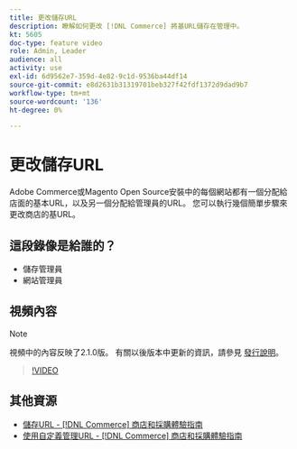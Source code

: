 ```yaml
---
title: 更改儲存URL
description: 瞭解如何更改 [!DNL Commerce] 將基URL儲存在管理中。
kt: 5605
doc-type: feature video
role: Admin, Leader
audience: all
activity: use
exl-id: 6d9562e7-359d-4e82-9c1d-9536ba44df14
source-git-commit: e8d2631b31319701beb327f42fdf1372d9dad9b7
workflow-type: tm+mt
source-wordcount: '136'
ht-degree: 0%

---
```


# 更改儲存URL

Adobe Commerce或Magento Open Source安裝中的每個網站都有一個分配給店面的基本URL，以及另一個分配給管理員的URL。 您可以執行幾個簡單步驟來更改商店的基URL。

## 這段錄像是給誰的？

- 儲存管理員
- 網站管理員

## 視頻內容

>[!NOTE]
>
>視頻中的內容反映了2.1.0版。 有關以後版本中更新的資訊，請參見 [發行說明](https://experienceleague.adobe.com/docs/commerce-operations/release/notes/overview.html)。

>[!VIDEO](https://video.tv.adobe.com/v/35488?quality=12&learn=on)

## 其他資源

- [儲存URL - [!DNL Commerce] 商店和採購體驗指南](https://experienceleague.adobe.com/docs/commerce-admin/stores-sales/site-store/store-urls.html)
- [使用自定義管理URL - [!DNL Commerce] 商店和採購體驗指南](https://experienceleague.adobe.com/docs/commerce-admin/stores-sales/site-store/store-urls.html#use-a-custom-admin-url)

